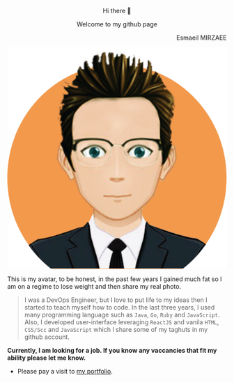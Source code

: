 <p align="center">Hi there 👋</p>
<p align="center">Welcome to my github page</p>
<p align="right">Esmaeil MIRZAEE</p>

<p align="center">
<img align="center" alt="Esmaeil MIRZAEE" src="https://raw.githubusercontent.com/esmaeilmirzaee/esmaeilmirzaee.github.io/0.1/src/assets/img/my__avatar.svg" />
</p>

This is my avatar, to be honest, in the past few years I gained much fat so I am on a regime to lose weight and then share my real photo.


> I was a DevOps Engineer, but I love to put life to my ideas then I started to teach myself how to code. In the last three years, I used many programming language such as `Java`, `Go`, `Ruby` and `JavaScript`. Also, I developed user-interface leveraging `ReactJS` and vanila `HTML`, `CSS/Scc` and `JavaScript` which I share some of my taghuts in my github account. 



**Currently, I am looking for a job. If you know any vaccancies that fit my ability please let me know.**

- Please pay a visit to [my portfolio](https://esmaeilmirzaee.github.io).
<!--
**esmaeilmirzaee/esmaeilmirzaee** is a ✨ _special_ ✨ repository because its `README.md` (this file) appears on your GitHub profile.

Here are some ideas to get you started:

- 🔭 I’m currently working on ...
- 🌱 I’m currently learning ...
- 👯 I’m looking to collaborate on ...
- 🤔 I’m looking for help with ...
- 💬 Ask me about ...
- 📫 How to reach me: ...
- 😄 Pronouns: ...
- ⚡ Fun fact: ...
-->
